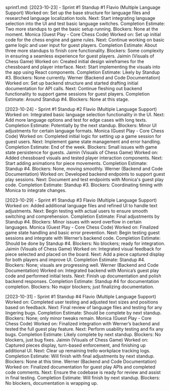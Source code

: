 sprint1.md:
[2023-10-23] - Sprint #1 Standup #1
Flavio (Multiple Language Support)
Worked on: Set up the base structure for language files and researched language localization tools.
Next: Start integrating language selection into the UI and test basic language switches.
Completion Estimate: Two more standups to get the basic setup running.
Blockers: None at the moment.
Monica (Guest Play - Core Chess Code)
Worked on: Set up initial code for the chess engine and game rules.
Next: Continue working on basic game logic and user input for guest players.
Completion Estimate: About three more standups to finish core functionality.
Blockers: Some complexity in ensuring a seamless experience for guest players.
Jaimin (Visuals of Chess Game)
Worked on: Created initial design wireframes for the chessboard and player interface.
Next: Start implementing the visuals into the app using React components.
Completion Estimate: Likely by Standup #3.
Blockers: None currently.
Werner (Backend and Code Documentation)
Worked on: Set up backend structure and started drafting initial documentation for API calls.
Next: Continue fleshing out backend functionality to support game sessions for guest players.
Completion Estimate: Around Standup #4.
Blockers: None at this stage.

[2023-10-24] - Sprint #1 Standup #2
Flavio (Multiple Language Support)
Worked on: Integrated basic language selection functionality in the UI.
Next: Add more language options and test for edge cases with long texts.
Completion Estimate: Potentially by the next standup.
Blockers: Minor UI adjustments for certain language formats.
Monica (Guest Play - Core Chess Code)
Worked on: Completed initial logic for setting up a game session for guest users.
Next: Implement game state management and error handling.
Completion Estimate: End of the week.
Blockers: Small issues with game state persistence for guests.
Jaimin (Visuals of Chess Game)
Worked on: Added chessboard visuals and tested player interaction components.
Next: Start adding animations for piece movements.
Completion Estimate: Standup #4.
Blockers: None, moving smoothly.
Werner (Backend and Code Documentation)
Worked on: Developed backend endpoints to support guest play sessions.
Next: Document and test endpoints with Monica's guest play code.
Completion Estimate: Standup #3.
Blockers: Coordinating timing with Monica to integrate changes.

[2023-10-29] - Sprint #1 Standup #3
Flavio (Multiple Language Support)
Worked on: Added additional language files and refined UI to handle text adjustments.
Next: Begin testing with actual users to ensure smooth switching and comprehension.
Completion Estimate: Final adjustments by Standup #4.
Blockers: Minor issues with word overflow in certain languages.
Monica (Guest Play - Core Chess Code)
Worked on: Finalized game state handling and basic error prevention.
Next: Begin testing guest sessions and integrate with Werner’s backend code.
Completion Estimate: Should be done by Standup #4.
Blockers: No blockers; ready for integration.
Jaimin (Visuals of Chess Game)
Worked on: Integrated visual feedback for piece selected and placed on the board.
Next: Add a piece captured display for both players and improve UI.
Completion Estimate: Standup #4.
Blockers: None; visuals are progressing well.
Werner (Backend and Code Documentation)
Worked on: Integrated backend with Monica’s guest play code and performed initial tests.
Next: Finish up documentation and polish backend responses.
Completion Estimate: Standup #4 for documentation completion.
Blockers: No major blockers; just finalizing documentation.

[2023-10-31] - Sprint #1 Standup #4
Flavio (Multiple Language Support)
Worked on: Completed user testing and adjusted text sizes and positions based on feedback.
Next: Final review of language files and testing for any lingering bugs.
Completion Estimate: Should be complete by next standup.
Blockers: None; only minor tweaks remain.
Monica (Guest Play - Core Chess Code)
Worked on: Finalized integration with Werner’s backend and tested the full guest play feature.
Next: Perform usability testing and fix any bugs.
Completion Estimate: Likely complete by next standup.
Blockers: No blockers, just bug fixes.
Jaimin (Visuals of Chess Game)
Worked on: Captured pieces display, turn-based enforcement, and finishing up additional UI.
Next: Clear up remaining trello workplace tracking logs.
Completion Estimate: Will finish with final adjustments by next standup.
Blockers: None at this time.
Werner (Backend and Code Documentation)
Worked on: Finalized documentation for guest play APIs and completed code comments.
Next: Ensure the codebase is ready for review and assist in final testing.
Completion Estimate: Will finish by next standup.
Blockers: No blockers, documentation is wrapping up.
